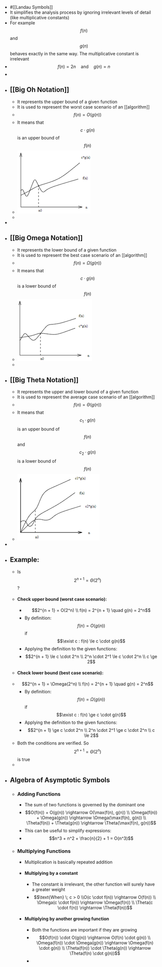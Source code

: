 - #[[Landau Symbols]]
- It simplifies the analysis process by ignoring irrelevant levels of detail (like multiplicative constants)
- For example $$f(n)$$ and $$g(n)$$ behaves exactly in the same way. The multiplicative constant is irrelevant
- $$f(n) = 2n \quad \text{and} \quad g(n) = n$$
-
- ## [[Big Oh Notation]]
	- It represents the upper bound of a given function
	- It is used to represent the worst case scenario of an [[algorithm]]
	- $$f(n) = O(g(n))$$
	- It means that $$c \cdot g(n)$$ is an upper bound of $$f(n)$$
	- ![big_o.png](../assets/big_o_1699437737835_0.png)
	-
-
- ## [[Big Omega Notation]]
	- It represents the lower bound of a given function
	- It is used to represent the best case scenario of an [[algorithm]]
	- $$f(n) = \Omega(g(n))$$
	- It means that $$c \cdot g(n)$$ is a lower bound of $$f(n)$$
	- ![big_omega.png](../assets/big_omega_1699438043057_0.png)
	-
- ## [[Big Theta Notation]]
	- It represents the upper and lower bound of a given function
	- It is used to represent the average case scenario of an [[algorithm]]
	- $$f(n) = \Theta(g(n))$$
	- It means that $$c_1 \cdot g(n)$$ is an upper bound of $$f(n)$$ and $$c_2 \cdot g(n)$$ is a lower bound of $$f(n)$$
	- ![big_theta.png](../assets/big_theta_1699438271579_0.png)
-
- ## Example:
	- Is $$2^{n + 1} = \Theta(2^n)$$?
	- #### Check upper bound (worst case scenario):
		- $$2^{n + 1} = O(2^n) \\ f(n) = 2^{n + 1} \quad g(n) = 2^n$$
		- By definition: $$f(n) = O(g(n))$$ if $$\exist c : f(n) \le c \cdot g(n)$$
		- Applying the definition to the given functions:
		- $$2^{n + 1} \le c \cdot 2^n \\ 2^n \cdot 2^1 \le c \cdot 2^n \\ c \ge 2$$
	- #### Check lower bound (best case scenario):
	- $$2^{n + 1} = \Omega(2^n) \\ f(n) = 2^{n + 1} \quad g(n) = 2^n$$
		- By definition: $$f(n) = \Omega(g(n))$$ if $$\exist c : f(n) \ge c \cdot g(n)$$
		- Applying the definition to the given functions:
		- $$2^{n + 1} \ge c \cdot 2^n \\ 2^n \cdot 2^1 \ge c \cdot 2^n \\ c \le 2$$
	- Both the conditions are verified. So $$2^{n + 1} = \Theta(2^n)$$ is true
	-
- ## Algebra of Asymptotic Symbols
	- ### Adding Functions
		- The sum of two functions is governed by the dominant one
		- $$O(f(n)) + O(g(n)) \rightarrow O(\max(f(n), g(n)) \\ \Omega(f(n)) + \Omega(g(n)) \rightarrow \Omega(\max(f(n), g(n)) \\ \Theta(f(n)) + \Theta(g(n)) \rightarrow \Theta(\max(f(n), g(n))$$
		- This can be useful to simplify expressions:
		- $$n^3 + n^2 + \frac{n}{2} + 1 = O(n^3)$$
	- ### Multiplying Functions
		- Multiplication is basically repeated addition
		- #### Multiplying by a constant
			- The constant is irrelevant, the other function will surely have a greater weight
			- $$\text{When} \; c > 0 \\O(c \cdot f(n)) \rightarrow O(f(n)) \\ \Omega(c \cdot f(n)) \rightarrow \Omega(f(n)) \\ \Theta(c \cdot f(n)) \rightarrow \Theta(f(n))$$
		- #### Multiplying by another growing function
			- Both the functions are important if they are growing
			- $$O(f(n)) \cdot O(g(n)) \rightarrow O(f(n) \cdot g(n)) \\ \Omega(f(n)) \cdot \Omega(g(n)) \rightarrow \Omega(f(n) \cdot g(n)) \\ \Theta(f(n)) \cdot \Theta(g(n)) \rightarrow \Theta(f(n) \cdot g(n))$$
			-